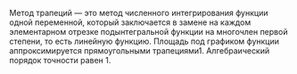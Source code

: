 Метод трапеций — это метод численного интегрирования функции одной переменной, который заключается в замене на каждом
элементарном отрезке подынтегральной функции на многочлен первой степени, то есть линейную функцию. Площадь под
графиком функции аппроксимируется прямоугольными трапециями1. Алгебраический порядок точности равен 1.